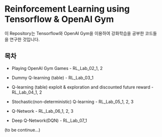 # Reinforcement Learning using Tensorflow & OpenAI Gym

이 Repository는 Tensorflow와 OpenAI Gym을 이용하여 강화학습을 공부한 코드들을 연구한 것입니다.

## 목차

* Playing OpenAI Gym Games - RL_Lab_02_1, 2

* Dummy Q-learning (table) - RL_Lab_03_1

* Q-learning (table) exploit & exploration and discounted future reward - RL_Lab_04_1, 2

* Stochastic(non-deterministic) Q-learning - RL_Lab_05_1, 2, 3

* Q-Network - RL_Lab_06_1, 2, 3

* Deep Q-Network(DQN) - RL_Lab_07_1

(to be continue...)
